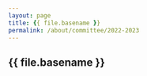 ```yaml
---
layout: page
title: {{ file.basename }}
permalink: /about/committee/2022-2023
---
```


## {{ file.basename }}